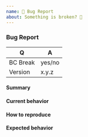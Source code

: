 ```yaml
---
name: 🐞 Bug Report
about: Something is broken? 🔨
---
```


### Bug Report

<!-- Fill in the relevant information below to help triage your issue. -->

|    Q        |   A
|------------ | ------
| BC Break    | yes/no
| Version     | x.y.z

#### Summary

<!-- Provide a summary describing the problem you are experiencing. -->

#### Current behavior

<!-- What is the current (buggy) behavior? -->

#### How to reproduce

<!--
Provide steps to reproduce the bug.
If possible, also add a code snippet with relevant configuration, wsdl, url of the service etc (when allowed to share this).
Adding a failing Unit or Functional Test would help us a lot - you can submit one in a Pull Request separately, referencing this bug report.
-->

#### Expected behavior

<!-- What was the expected (correct) behavior? -->
